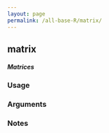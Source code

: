 ```yaml
---
layout: page
permalink: /all-base-R/matrix/
---
```


## __matrix__

#### _Matrices_

### Usage

### Arguments

### Notes
